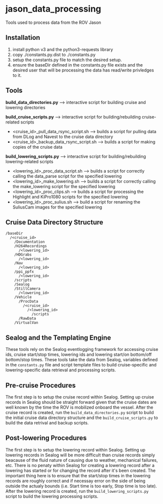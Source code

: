 # jason_data_processing
Tools used to process data from the ROV Jason

## Installation

1. install python v3 and the python3-requests library
2. copy ./constants.py.dist to ./constants.py
3. setup the constants.py file to match the desired setup.
4. ensure the baseDir defined in the constants.py file exists and the desired user that will be processing the data has read/write privledges to it. 

## Tools

**build_data_directories.py** --> interactive script for building cruise and lowering directories

**build_cruise_scripts.py** --> interactive script for building/rebuilding cruise-related scripts
  - <cruise_id>_pull_data_rsync_script.sh --> builds a script for pulling data from DLog and Navest to the cruise data directory
  - <cruise_id>_backup_data_rsync_script.sh --> builds a script for making copies of the cruise data

**build_lowering_scripts.py** --> interactive script for building/rebuilding lowering-related scripts
  - <lowering_id>_proc_data_script.sh --> builds a script for correctly calling the data_parse script for the specified lowering
  - <lowering_id>_make_lowering.sh --> builds a script for correctly calling the make_lowering script for the specified lowering
  - <lowering_id>_proc_clips.sh --> builds a script for processing the Highlight and KiPro1080 scripts for the specified lowering
  - <lowering_id>_proc_sulius.sh --> build a script for renaming the SuliusCam images for the specified lowering

## Cruise Data Directory Structure

```
/baseDir
  /<cruise_id>
    /Documentation
    /H264Recordings
      /<lowering_id>
    /HDGrabs
      /<lowering_id>
    /Nav
      /<lowering_id>
    /ppi_ppfx
      /<lowering_id>
    /scripts
    /Sealog
    /StillCamera
      /<lowering_id>
    /Vehicle
      /ProcData
        /<cruise_id>
          /<lowering_id>
            /scripts
      /RawData
    /VirtualVan
```

## Sealog and the Templating Engine
These tools rely on the Sealog eventlogging framework for accessing cruise ids, cruise start/stop times, lowering ids and lowering start/on bottom/off bottom/stop times.  These tools take the data from Sealog, variables defined in the `constants.py` file and script template files to build cruise-specific and lowering-specific data retrieval and processing scripts.

## Pre-cruise Procedures
The first step is to setup the cruise record within Sealog.  Setting up cruise records in Sealog should be straight forward given that the cruise dates are well known by the time the ROV is mobilized onboard the vessel.  After the cruise record is created, run the `build_data_directories.py` script to build the initial cruise data directory structure and the `build_cruise_scripts.py` to build the data retrival and backup scripts.

## Post-lowering Procedures
The first step is to setup the lowering record within Sealog.  Setting up lowering records in Sealog will be more difficult than cruise records simply beacause of the fluid nature of causing due to weather, mechanical failures, etc.  There is no penaty within Sealog for creating a lowering record after a lowering has started or for changing the record after it's been created.  The important thing here is to ensure that the start/stop times in the lowering records are roughly correct and if necessay error on the side of being outside the actualy bounds (i.e. Start time is too early, Stop time is too late).  After the lowering record is created, run the `build_lowering_scripts.py` script to build the lowering processing scripts.








